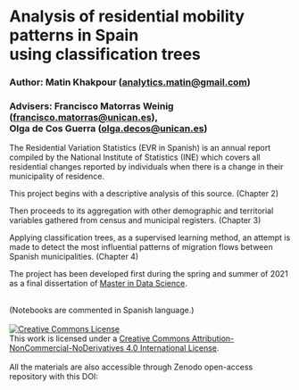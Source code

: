 # Analysis of residential mobility patterns in Spain<br>using classification trees

### Author: Matin Khakpour (analytics.matin@gmail.com)

### Advisers: Francisco Matorras Weinig (francisco.matorras@unican.es),<br>Olga de Cos Guerra (olga.decos@unican.es)

The Residential Variation Statistics (EVR in Spanish) is an annual report compiled by the National Institute of Statistics (INE) which covers all residential changes reported by individuals when there is a change in their municipality of residence.

This project begins with a descriptive analysis of this source. (Chapter 2)

Then proceeds to its aggregation with other demographic and territorial variables gathered from census and municipal registers. (Chapter 3)

Applying classification trees, as a supervised learning method, an attempt is made to detect the most influential patterns of migration flows between Spanish municipalities. (Chapter 4)

The project has been developed first during the spring and summer of 2021 as a final dissertation of [Master in Data Science](https://masterdatascience.ifca.es/).

<br>
(Notebooks are commented in Spanish language.)
<br>

<br>
<a rel="license" href="http://creativecommons.org/licenses/by-nc-nd/4.0/"><img alt="Creative Commons License" style="border-width:0" src="https://i.creativecommons.org/l/by-nc-nd/4.0/88x31.png" /></a><br />This work is licensed under a <a rel="license" href="http://creativecommons.org/licenses/by-nc-nd/4.0/">Creative Commons Attribution-NonCommercial-NoDerivatives 4.0 International License</a>.
<br>

<br>
All the materials are also accessible through Zenodo open-access repository with this DOI:

